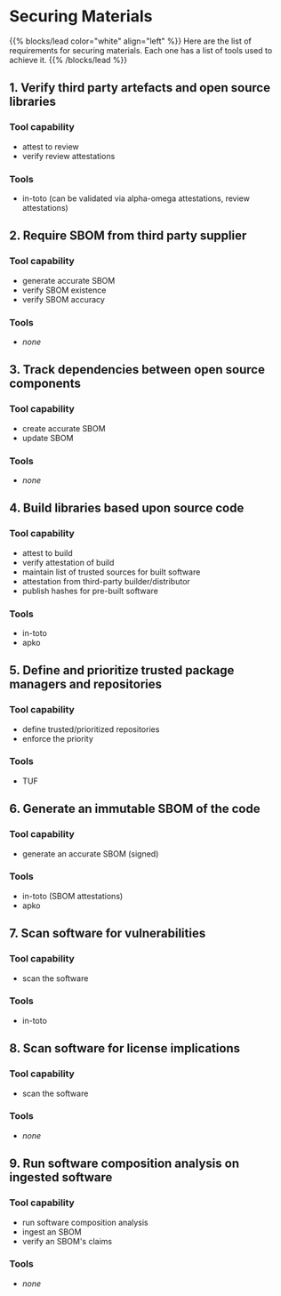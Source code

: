 # Securing Materials

{{% blocks/lead color="white" align="left" %}}
Here are the list of requirements for securing materials. Each one has a list of tools used to achieve it.
{{% /blocks/lead %}}

## 1. Verify third party artefacts and open source libraries

### Tool capability

- attest to review
- verify review attestations

### Tools

- in-toto (can be validated via alpha-omega attestations, review attestations)


## 2. Require SBOM from third party supplier

### Tool capability

- generate accurate SBOM
- verify SBOM existence
- verify SBOM accuracy

### Tools

- _none_

## 3. Track dependencies between open source components

### Tool capability

- create accurate SBOM
- update SBOM

### Tools

- _none_

## 4. Build libraries based upon source code

### Tool capability

- attest to build
- verify attestation of build
- maintain list of trusted sources for built software
- attestation from third-party builder/distributor
- publish hashes for pre-built software

### Tools

- in-toto
- apko

## 5. Define and prioritize trusted package managers and repositories

### Tool capability

- define trusted/prioritized repositories
- enforce the priority

### Tools

- TUF

## 6. Generate an immutable SBOM of the code

### Tool capability

- generate an accurate SBOM (signed)

### Tools

- in-toto (SBOM attestations)
- apko

## 7. Scan software for vulnerabilities

### Tool capability

- scan the software

### Tools

- in-toto

## 8. Scan software for license implications

### Tool capability

- scan the software

### Tools

- _none_

## 9. Run software composition analysis on ingested software

### Tool capability

- run software composition analysis
- ingest an SBOM
- verify an SBOM's claims

### Tools

- _none_
